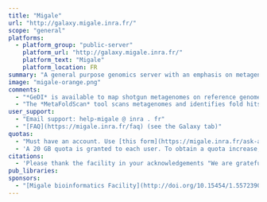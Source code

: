 ```yaml
---
title: "Migale"
url: "http://galaxy.migale.inra.fr/"
scope: "general"
platforms:
  - platform_group: "public-server"
    platform_url: "http://galaxy.migale.inra.fr/"
    platform_text: "Migale"
    platform_location: FR
summary: "A general purpose genomics server with an emphasis on metagenomics, including FROGS and several Migale developed tools."
image: "migale-orange.png"
comments:
  - "*GeDI* is available to map shotgun metagenomes on reference genomes for estimating microbial ecosystems"
  - "The *MetaFoldScan* tool scans metagenomes and identifies fold hits associated to a structurally characterized target protein "
user_support:
  - "Email support: help-migale @ inra . fr"
  - "[FAQ](https://migale.inra.fr/faq) (see the Galaxy tab)"
quotas:
  - "Must have an account. Use [this form](https://migale.inra.fr/ask-account) to request one."
  - 'A 20 GB quota is granted to each user. To obtain a quota increase, you must request it via [this form](https://migale.inra.fr/ask-resources).'
citations:
  - 'Please thank the facility in your acknowledgements "We are grateful to the INRA MIGALE bioinformatics facility (MIGALE, INRA, 2018. Migale bioinformatics Facility, doi: [10.15454/1.5572390655343293E12](http://doi.org/10.15454/1.5572390655343293E12)) for providing providing help and support."'
pub_libraries:
sponsors:
  - "[Migale bioinformatics Facility](http://doi.org/10.15454/1.5572390655343293E12)"
---
```

